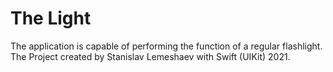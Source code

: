 # The Light
The application is capable of performing the function of a regular flashlight. The Project created by Stanislav Lemeshaev with Swift (UIKit) 2021.
